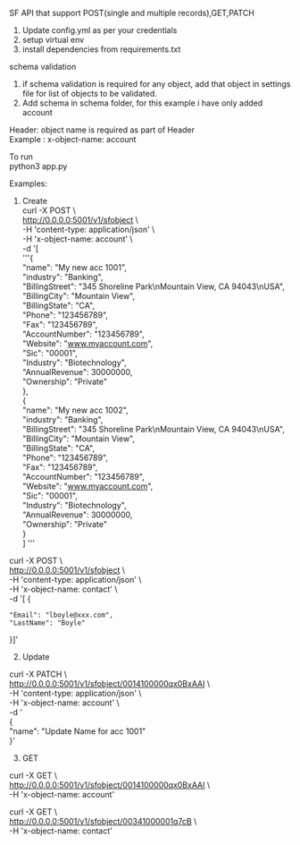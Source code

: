 SF API that support POST(single and multiple records),GET,PATCH  

1. Update config.yml as per your credentials  
2. setup virtual env  
3. install dependencies from requirements.txt  

schema validation  
1. if schema validation is required for any object, add that object in settings file for list of objects to be validated.  
2. Add schema in schema folder, for this example i have only added account  

Header:
object name is required as part of Header  
Example : x-object-name: account  

To run  
python3 app.py  

Examples:  
1. Create  
curl -X POST \  
  http://0.0.0.0:5001/v1/sfobject \  
  -H 'content-type: application/json' \  
  -H 'x-object-name: account' \  
  -d '[  
	'''{  
    "name": "My new acc 1001",  
    "industry": "Banking",  
    "BillingStreet": "345 Shoreline Park\nMountain View, CA 94043\nUSA",  
    "BillingCity": "Mountain View",  
    "BillingState": "CA",  
    "Phone": "123456789",  
    "Fax": "123456789",  
    "AccountNumber": "123456789",  
    "Website": "www.myaccount.com",  
    "Sic": "00001",  
    "Industry": "Biotechnology",  
    "AnnualRevenue": 30000000,  
    "Ownership": "Private"  
	},  
	{  
     "name": "My new acc 1002",  
    "industry": "Banking",  
    "BillingStreet": "345 Shoreline Park\nMountain View, CA 94043\nUSA",   
    "BillingCity": "Mountain View",  
    "BillingState": "CA",   
    "Phone": "123456789",  
    "Fax": "123456789",   
    "AccountNumber": "123456789",  
    "Website": "www.myaccount.com",  
    "Sic": "00001",   
    "Industry": "Biotechnology",  
    "AnnualRevenue": 30000000,   
    "Ownership": "Private"   
	}   
] '''  

curl -X POST \   
  http://0.0.0.0:5001/v1/sfobject \   
  -H 'content-type: application/json' \   
  -H 'x-object-name: contact' \   
  -d '[ {   

    "Email": "lboyle@xxx.com",   
    "LastName": "Boyle"  
 }]'   

   
2. Update   

curl -X PATCH \   
  http://0.0.0.0:5001/v1/sfobject/0014100000qx0BxAAI \   
  -H 'content-type: application/json' \   
  -H 'x-object-name: account' \   
  -d '  
	{  
     "name": "Update Name for acc 1001"  
	}'   

3. GET   

curl -X GET \   
  http://0.0.0.0:5001/v1/sfobject/0014100000qx0BxAAI \    
  -H 'x-object-name: account'   

curl -X GET \  
  http://0.0.0.0:5001/v1/sfobject/00341000001q7cB \   
  -H 'x-object-name: contact'   

